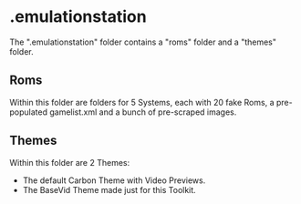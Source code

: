 # .emulationstation

The ".emulationstation" folder contains a "roms" folder and a "themes" folder.

## Roms

Within this folder are folders for 5 Systems, each with 20 fake Roms, a pre-populated gamelist.xml and a bunch of pre-scraped images.

## Themes

Within this folder are 2 Themes:
- The default Carbon Theme with Video Previews.
- The BaseVid Theme made just for this Toolkit.
